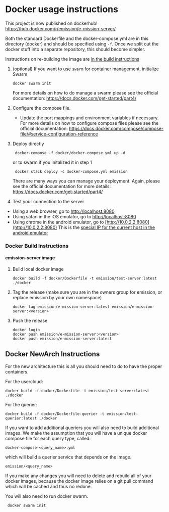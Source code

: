 # Docker usage instructions
This project is now published on dockerhub!
https://hub.docker.com/r/emission/e-mission-server/

Both the standard Dockerfile and the docker-compose.yml are in this directory (docker) and should be specified using `-f`. Once we split out the docker stuff into a separate repository, this should become simpler.

Instructions on re-building the image are [in the build instructions](#Docker_Build_Instructions)

1. (optional) If you want to use `swarm` for container management, initialize Swarm
    ```
   docker swarm init 
   ``` 
   For more details on how to do manage a swarm please see the official documentation: https://docs.docker.com/get-started/part4/ 


2. Configure the compose file. 
    * Update the port mappings and environment variables if necessary. 
    For more details on how to configure compose files please see the official documentation: https://docs.docker.com/compose/compose-file/#service-configuration-reference 

3. Deploy directly

   ```
    docker-compose -f docker/docker-compose.yml up -d
   ```

    or to swarm if you initalized it in step 1

   ```
    docker stack deploy -c docker-compose.yml emission
   ```
   There are many ways you can manage your deployment. Again, please see the official documentation for more details: https://docs.docker.com/get-started/part4/

4. Test your connection to the server
  * Using a web browser, go to [http://localhost:8080](http://localhost:8080)
  * Using safari in the iOS emulator, go to [http://localhost:8080](http://localhost:8080)
  * Using chrome in the android emulator, go to [http://10.0.2.2:8080](http://10.0.2.2:8080) 
    This is the [special IP for the current host in the android emulator](https://developer.android.com/tools/devices/emulator.html#networkaddresses)

### Docker Build Instructions
#### emission-server image

1. Build local docker image

   ```
   docker build -f docker/Dockerfile -t emission/test-server:latest ./docker
   ```

1. Tag the release (make sure you are in the owners group for emission, or
    replace emission by your own namespace)

   ```
   docker tag emission/e-mission-server:latest emission/e-mission-server:<version>
   ```
   
1. Push the release 

   ```
   docker login
   docker push emission/e-mission-server:<version>
   docker push emission/e-mission-server:latest
   ```
   
## Docker NewArch Instructions 

For the new architecture this is all you should need to do to have the proper containers.


For the usercloud:
   ```
   docker build -f docker/Dockerfile -t emission/test-server:latest ./docker
   ```

For the querier:
   ```
   docker build -f docker/Dockerfile-querier -t emission/test-querier:latest ./docker
   ```

If you want to add additional queriers you will also need to build additional images. We make the assumption that you will have a unique docker compose file for each query type, called:

  ```
  docker-compose-<query_name>.yml
  ```

which will build a querier service that depends on the image.

  ```
  emission/<query_name>
  ```

If you make any changes you will need to delete and rebuild all of your docker images, because the docker image relies on a git pull command which will be cached and thus no redone.

You will also need to run docker swarm.

  ```
   docker swarm init 
   ``` 
